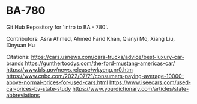 # BA-780
Git Hub Repository for 'intro to BA - 780'.

Contributors: Asra Ahmed, Ahmed Farid Khan, Qianyi Mo, Xiang Liu, Xinyuan Hu

Citations:
https://cars.usnews.com/cars-trucks/advice/best-luxury-car-brands
https://gunthertoodys.com/the-ford-mustang-americas-car/
https://www.bls.gov/news.release/wkyeng.nr0.htm
https://www.cnbc.com/2022/07/21/consumers-paying-average-10000-above-normal-prices-for-used-cars.html
https://www.iseecars.com/used-car-prices-by-state-study
https://www.yourdictionary.com/articles/state-abbreviations
